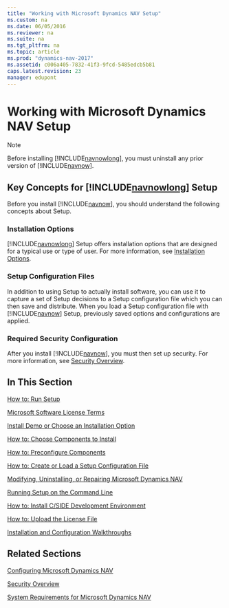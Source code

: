 ```yaml
---
title: "Working with Microsoft Dynamics NAV Setup"
ms.custom: na
ms.date: 06/05/2016
ms.reviewer: na
ms.suite: na
ms.tgt_pltfrm: na
ms.topic: article
ms.prod: "dynamics-nav-2017"
ms.assetid: c006a405-7832-41f3-9fcd-5485edcb5b81
caps.latest.revision: 23
manager: edupont
---
```

# Working with Microsoft Dynamics NAV Setup
> [!NOTE]  
>  Before installing [!INCLUDE[navnowlong](includes/navnowlong_md.md)], you must uninstall any prior version of [!INCLUDE[navnow](includes/navnow_md.md)].  

## Key Concepts for [!INCLUDE[navnowlong](includes/navnowlong_md.md)] Setup  
 Before you install [!INCLUDE[navnow](includes/navnow_md.md)], you should understand the following concepts about Setup.  

### Installation Options  
 [!INCLUDE[navnowlong](includes/navnowlong_md.md)] Setup offers installation options that are designed for a typical use or type of user. For more information, see [Installation Options](Installation-Options.md).  

### Setup Configuration Files  
 In addition to using Setup to actually install software, you can use it to capture a set of Setup decisions to a Setup configuration file which you can then save and distribute. When you load a Setup configuration file with [!INCLUDE[navnow](includes/navnow_md.md)] Setup, previously saved options and configurations are applied.  

### Required Security Configuration  
 After you install [!INCLUDE[navnow](includes/navnow_md.md)], you must then set up security. For more information, see [Security Overview](Security-Overview.md).  

<!--
### [!INCLUDE[rimlong](includes/rimlong_md.md)]  
 For assistance with setting up companies in [!INCLUDE[navnow](includes/navnow_md.md)], see [Set Up a Company With RapidStart Services for Microsoft Dynamics NAV](Set-Up-a-Company-With-RapidStart-Services-for-Microsoft-Dynamics-NAV.md).  -->

## In This Section  
 [How to: Run Setup](How-to--Run-Setup.md)  

 [Microsoft Software License Terms](Microsoft-Software-License-Terms.md)  

 [Install Demo or Choose an Installation Option](Install-Demo-or-Choose-an-Installation-Option.md)  

 [How to: Choose Components to Install](How-to--Choose-Components-to-Install.md)  

 [How to: Preconfigure Components](How-to--Preconfigure-Components.md)  

 [How to: Create or Load a Setup Configuration File](How-to--Create-or-Load-a-Setup-Configuration-File.md)  

 [Modifying, Uninstalling, or Repairing Microsoft Dynamics NAV](Modifying--Uninstalling--or-Repairing-Microsoft-Dynamics-NAV.md)  

 [Running Setup on the Command Line](Running-Setup-on-the-Command-Line.md)  

 [How to: Install C/SIDE Development Environment](How-to--Install-C-SIDE-Development-Environment.md)  

 [How to: Upload the License File](How-to--Upload-the-License-File.md)  

 [Installation and Configuration Walkthroughs](Installation-and-Configuration-Walkthroughs.md)  

## Related Sections  
 [Configuring Microsoft Dynamics NAV](Configuring-Microsoft-Dynamics-NAV.md)  

 [Security Overview](Security-Overview.md)  

 [System Requirements for Microsoft Dynamics NAV](System-Requirements-for-Microsoft-Dynamics-NAV.md)
